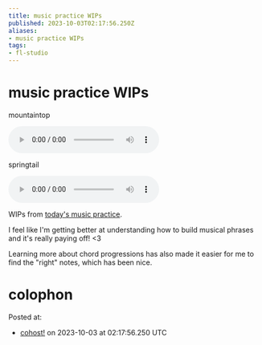 ```yaml
---
title: music practice WIPs
published: 2023-10-03T02:17:56.250Z
aliases:
- music practice WIPs
tags:
- fl-studio
---
```


# music practice WIPs

mountaintop

<audio controls="">
	<source src="20231003-mountaintop.mp3" type="audio/mpeg">
</audio>

springtail

<audio controls="">
	<source src="20231003-springtail.mp3" type="audio/mpeg">
</audio>

WIPs from [today's music practice](https://vods.exodrifter.space/2023/10/02/2357).

I feel like I'm getting better at understanding how to build musical phrases and it's really paying off! <3

Learning more about chord progressions has also made it easier for me to find the "right" notes, which has been nice.

# colophon

Posted at:
- [cohost!](https://cohost.org/exodrifter/post/3048052-music-practice-wi-ps) on 2023-10-03 at 02:17:56.250 UTC

